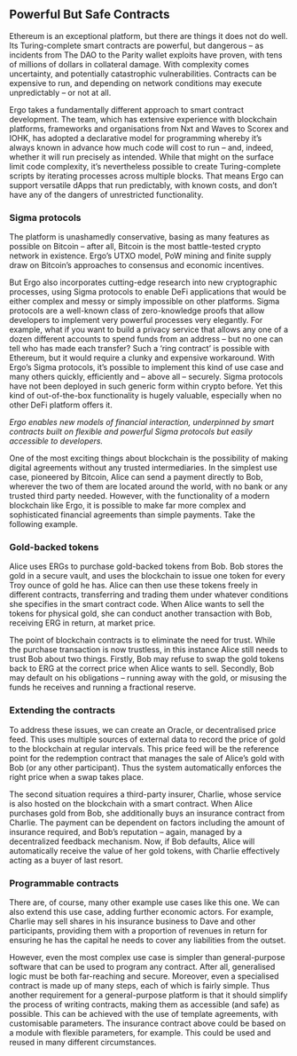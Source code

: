 ## Powerful But Safe Contracts

Ethereum is an exceptional platform, but there are things it does not do well. Its Turing-complete smart contracts are powerful, but dangerous – as incidents from The DAO to the Parity wallet exploits have proven, with tens of millions of dollars in collateral damage. With complexity comes uncertainty, and potentially catastrophic vulnerabilities. Contracts can be expensive to run, and depending on network conditions may execute unpredictably – or not at all. 

Ergo takes a fundamentally different approach to smart contract development. The team, which has extensive experience with blockchain platforms, frameworks and organisations from Nxt and Waves to Scorex and IOHK, has adopted a declarative model for programming whereby it’s always known in advance how much code will cost to run – and, indeed, whether it will run precisely as intended. While that might on the surface limit code complexity, it’s nevertheless possible to create Turing-complete scripts by iterating processes across multiple blocks. That means Ergo can support versatile dApps that run predictably, with known costs, and don’t have any of the dangers of unrestricted functionality.

### Sigma protocols

The platform is unashamedly conservative, basing as many features as possible on Bitcoin – after all, Bitcoin is the most battle-tested crypto network in existence. Ergo’s UTXO model, PoW mining and finite supply draw on Bitcoin’s approaches to consensus and economic incentives.

But Ergo also incorporates cutting-edge research into new cryptographic processes, using Sigma protocols to enable DeFi applications that would be either complex and messy or simply impossible on other platforms. Sigma protocols are a well-known class of zero-knowledge proofs that allow developers to implement very powerful processes very elegantly. For example, what if you want to build a privacy service that allows any one of a dozen different accounts to spend funds from an address – but no one can tell who has made each transfer? Such a ‘ring contract’ is possible with Ethereum, but it would require a clunky and expensive workaround. With Ergo’s Sigma protocols, it’s possible to implement this kind of use case and many others quickly, efficiently and – above all – securely. Sigma protocols have not been deployed in such generic form within crypto before. Yet this kind of out-of-the-box functionality is hugely valuable, especially when no other DeFi platform offers it.

_Ergo enables new models of financial interaction, underpinned by smart contracts built on flexible and powerful Sigma protocols but easily accessible to developers._

One of the most exciting things about blockchain is the possibility of making digital agreements without any trusted intermediaries. In the simplest use case, pioneered by Bitcoin, Alice can send a payment directly to Bob, wherever the two of them are located around the world, with no bank or any trusted third party needed. However, with the functionality of a modern blockchain like Ergo, it is possible to make far more complex and sophisticated financial agreements than simple payments. Take the following example.

### Gold-backed tokens

Alice uses ERGs to purchase gold-backed tokens from Bob. Bob stores the gold in a secure vault, and uses the blockchain to issue one token for every Troy ounce of gold he has. Alice can then use these tokens freely in different contracts, transferring and trading them under whatever conditions she specifies in the smart contract code. When Alice wants to sell the tokens for physical gold, she can conduct another transaction with Bob, receiving ERG in return, at market price.

The point of blockchain contracts is to eliminate the need for trust. While the purchase transaction is now trustless, in this instance Alice still needs to trust Bob about two things. Firstly, Bob may refuse to swap the gold tokens back to ERG at the correct price when Alice wants to sell. Secondly, Bob may default on his obligations – running away with the gold, or misusing the funds he receives and running a fractional reserve.

### Extending the contracts

To address these issues, we can create an Oracle, or decentralised price feed. This uses multiple sources of external data to record the price of gold to the blockchain at regular intervals. This price feed will be the reference point for the redemption contract that manages the sale of Alice’s gold with Bob (or any other participant). Thus the system automatically enforces the right price when a swap takes place.

The second situation requires a third-party insurer, Charlie, whose service is also hosted on the blockchain with a smart contract. When Alice purchases gold from Bob, she additionally buys an insurance contract from Charlie. The payment can be dependent on factors including the amount of insurance required, and Bob’s reputation – again, managed by a decentralized feedback mechanism. Now, if Bob defaults, Alice will automatically receive the value of her gold tokens, with Charlie effectively acting as a buyer of last resort.

### Programmable contracts

There are, of course, many other example use cases like this one. We can also extend this use case, adding further economic actors. For example, Charlie may sell shares in his insurance business to Dave and other participants, providing them with a proportion of revenues in return for ensuring he has the capital he needs to cover any liabilities from the outset.

However, even the most complex use case is simpler than general-purpose software that can be used to program any contract. After all, generalised logic must be both far-reaching and secure. Moreover, even a specialised contract is made up of many steps, each of which is fairly simple. Thus another requirement for a general-purpose platform is that it should simplify the process of writing contracts, making them as accessible (and safe) as possible. This can be achieved with the use of template agreements, with customisable parameters. The insurance contract above could be based on a module with flexible parameters, for example. This could be used and reused in many different circumstances.
